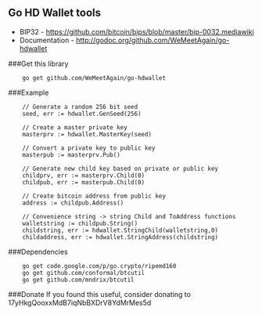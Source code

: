 Go HD Wallet tools
------------------

 - BIP32 - https://github.com/bitcoin/bips/blob/master/bip-0032.mediawiki
 - Documentation - http://godoc.org/github.com/WeMeetAgain/go-hdwallet

###Get this library

        go get github.com/WeMeetAgain/go-hdwallet

###Example

        // Generate a random 256 bit seed
        seed, err := hdwallet.GenSeed(256)
        
        // Create a master private key
        masterprv := hdwallet.MasterKey(seed)
        
        // Convert a private key to public key
        masterpub := masterprv.Pub()
        
        // Generate new child key based on private or public key
        childprv, err := masterprv.Child(0)
        childpub, err := masterpub.Child(0)
        
        // Create bitcoin address from public key
        address := childpub.Address()

        // Convenience string -> string Child and ToAddress functions
        walletstring := childpub.String()
        childstring, err := hdwallet.StringChild(walletstring,0)
        childaddress, err := hdwallet.StringAddress(childstring)

###Dependencies

        go get code.google.com/p/go.crypto/ripemd160
        go get github.com/conformal/btcutil
        go get github.com/mndrix/btcutil

###Donate
If you found this useful, consider donating to 17yHkgQooxxMdB7iqNbBXDrV8YdMrMes5d
